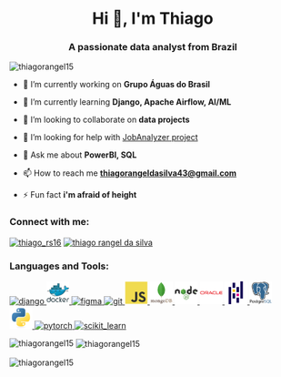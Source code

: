 <h1 align="center">Hi 👋, I'm Thiago</h1>
<h3 align="center">A passionate data analyst from Brazil</h3>

<p align="left"> <img src="https://komarev.com/ghpvc/?username=thiagorangel15&label=Profile%20views&color=0e75b6&style=flat" alt="thiagorangel15" /> </p>

- 🔭 I’m currently working on **Grupo Águas do Brasil**

- 🌱 I’m currently learning **Django, Apache Airflow, AI/ML**

- 👯 I’m looking to collaborate on **data projects**

- 🤝 I’m looking for help with [JobAnalyzer project](https://github.com/thiagorangel15/JobAnalyzer)

- 💬 Ask me about **PowerBI, SQL**

- 📫 How to reach me **thiagorangeldasilva43@gmail.com**

- ⚡ Fun fact **i'm afraid of height**

<h3 align="left">Connect with me:</h3>
<p align="left">
<a href="https://twitter.com/thiago_rs16" target="blank"><img align="center" src="https://raw.githubusercontent.com/rahuldkjain/github-profile-readme-generator/master/src/images/icons/Social/twitter.svg" alt="thiago_rs16" height="30" width="40" /></a>
<a href="https://linkedin.com/in/thiago rangel da silva" target="blank"><img align="center" src="https://raw.githubusercontent.com/rahuldkjain/github-profile-readme-generator/master/src/images/icons/Social/linked-in-alt.svg" alt="thiago rangel da silva" height="30" width="40" /></a>
</p>

<h3 align="left">Languages and Tools:</h3>
<p align="left"> <a href="https://www.djangoproject.com/" target="_blank" rel="noreferrer"> <img src="https://cdn.worldvectorlogo.com/logos/django.svg" alt="django" width="40" height="40"/> </a> <a href="https://www.docker.com/" target="_blank" rel="noreferrer"> <img src="https://raw.githubusercontent.com/devicons/devicon/master/icons/docker/docker-original-wordmark.svg" alt="docker" width="40" height="40"/> </a> <a href="https://www.figma.com/" target="_blank" rel="noreferrer"> <img src="https://www.vectorlogo.zone/logos/figma/figma-icon.svg" alt="figma" width="40" height="40"/> </a> <a href="https://git-scm.com/" target="_blank" rel="noreferrer"> <img src="https://www.vectorlogo.zone/logos/git-scm/git-scm-icon.svg" alt="git" width="40" height="40"/> </a> <a href="https://developer.mozilla.org/en-US/docs/Web/JavaScript" target="_blank" rel="noreferrer"> <img src="https://raw.githubusercontent.com/devicons/devicon/master/icons/javascript/javascript-original.svg" alt="javascript" width="40" height="40"/> </a> <a href="https://www.mongodb.com/" target="_blank" rel="noreferrer"> <img src="https://raw.githubusercontent.com/devicons/devicon/master/icons/mongodb/mongodb-original-wordmark.svg" alt="mongodb" width="40" height="40"/> </a> <a href="https://nodejs.org" target="_blank" rel="noreferrer"> <img src="https://raw.githubusercontent.com/devicons/devicon/master/icons/nodejs/nodejs-original-wordmark.svg" alt="nodejs" width="40" height="40"/> </a> <a href="https://www.oracle.com/" target="_blank" rel="noreferrer"> <img src="https://raw.githubusercontent.com/devicons/devicon/master/icons/oracle/oracle-original.svg" alt="oracle" width="40" height="40"/> </a> <a href="https://pandas.pydata.org/" target="_blank" rel="noreferrer"> <img src="https://raw.githubusercontent.com/devicons/devicon/2ae2a900d2f041da66e950e4d48052658d850630/icons/pandas/pandas-original.svg" alt="pandas" width="40" height="40"/> </a> <a href="https://www.postgresql.org" target="_blank" rel="noreferrer"> <img src="https://raw.githubusercontent.com/devicons/devicon/master/icons/postgresql/postgresql-original-wordmark.svg" alt="postgresql" width="40" height="40"/> </a> <a href="https://www.python.org" target="_blank" rel="noreferrer"> <img src="https://raw.githubusercontent.com/devicons/devicon/master/icons/python/python-original.svg" alt="python" width="40" height="40"/> </a> <a href="https://pytorch.org/" target="_blank" rel="noreferrer"> <img src="https://www.vectorlogo.zone/logos/pytorch/pytorch-icon.svg" alt="pytorch" width="40" height="40"/> </a> <a href="https://scikit-learn.org/" target="_blank" rel="noreferrer"> <img src="https://upload.wikimedia.org/wikipedia/commons/0/05/Scikit_learn_logo_small.svg" alt="scikit_learn" width="40" height="40"/> </a> </p>

<p><img align="left" src="https://github-readme-stats.vercel.app/api/top-langs?username=thiagorangel15&show_icons=true&locale=en&layout=compact" alt="thiagorangel15" /></p>

<p>&nbsp;<img align="center" src="https://github-readme-stats.vercel.app/api?username=thiagorangel15&show_icons=true&locale=en" alt="thiagorangel15" /></p>

<p><img align="center" src="https://github-readme-streak-stats.herokuapp.com/?user=thiagorangel15&" alt="thiagorangel15" /></p>
